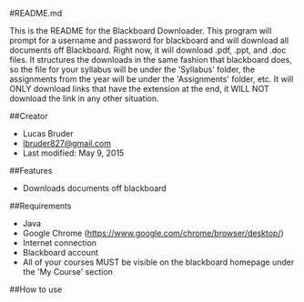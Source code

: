 #README.md

This is the README for the Blackboard Downloader. This program will prompt for a username and password for blackboard and will download all documents off Blackboard. Right now, it will download .pdf, .ppt, and .doc files. It structures the downloads in the same fashion that blackboard does, so the file for your syllabus will be under the 'Syllabus' folder, the assignments from the year will be under the 'Assignments' folder, etc. It will ONLY download links that have the extension at the end, it WILL NOT download the link in any other situation.

##Creator
- Lucas Bruder
- lbruder827@gmail.com
- Last modified: May 9, 2015

##Features
- Downloads documents off blackboard

##Requirements
- Java
- Google Chrome (https://www.google.com/chrome/browser/desktop/)
- Internet connection
- Blackboard account
- All of your courses MUST be visible on the blackboard homepage under the 'My Course' section

##How to use